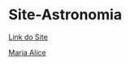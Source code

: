 # Site-Astronomia
<a href="" > Link do Site </a>


<a href="https://github.com/maasfreitas" > Maria Alice </a>
